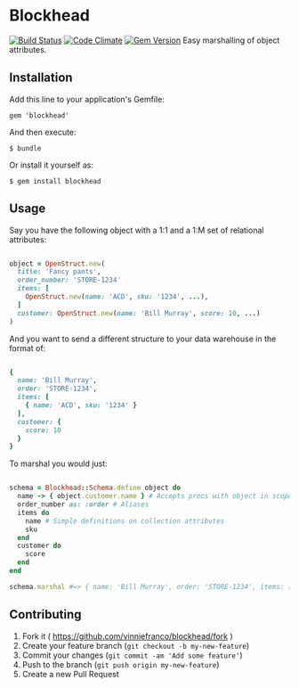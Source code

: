 # Blockhead

[![Build Status](https://travis-ci.org/vinniefranco/blockhead.svg)](https://travis-ci.org/vinniefranco/blockhead.svg)
[![Code Climate](https://codeclimate.com/github/vinniefranco/blockhead.png)](https://codeclimate.com/github/vinniefranco/blockhead.png)
[![Gem Version](https://badge.fury.io/rb/blockhead.svg)](http://badge.fury.io/rb/blockhead)
Easy marshalling of object attributes.

## Installation

Add this line to your application's Gemfile:

    gem 'blockhead'

And then execute:

    $ bundle

Or install it yourself as:

    $ gem install blockhead

## Usage

Say you have the following object with a 1:1 and a 1:M set of relational attributes:

```ruby

object = OpenStruct.new(
  title: 'Fancy pants',
  order_number: 'STORE-1234'
  items: [
    OpenStruct.new(name: 'ACD', sku: '1234', ...),
  ]
  customer: OpenStruct.new(name: 'Bill Murray', score: 10, ...)
)

```

And you want to send a different structure to your data warehouse in the format of:

```ruby

{
  name: 'Bill Murray',
  order: 'STORE-1234',
  items: [
    { name: 'ACD', sku: '1234' }
  ],
  customer: {
    score: 10
  }
}

```

To marshal you would just:

```ruby

schema = Blockhead::Schema.define object do
  name -> { object.customer.name } # Accepts procs with object in scope
  order_number as: :order # Aliases
  items do
    name # Simple definitions on collection attributes
    sku
  end
  customer do
    score
  end
end

schema.marshal #=> { name: 'Bill Murray', order: 'STORE-1234', items: [{ name: 'ACD', sku: '1234' }], customer: { score: 10 } }

```

## Contributing

1. Fork it ( https://github.com/vinniefranco/blockhead/fork )
2. Create your feature branch (`git checkout -b my-new-feature`)
3. Commit your changes (`git commit -am 'Add some feature'`)
4. Push to the branch (`git push origin my-new-feature`)
5. Create a new Pull Request
